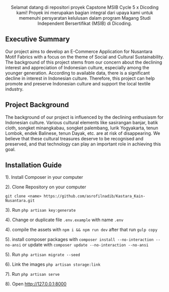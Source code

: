 <p align="center">Selamat datang di repositori proyek Capstone MSIB Cycle 5 x Dicoding kami! Proyek ini merupakan bagian integral dari upaya kami untuk memenuhi persyaratan kelulusan dalam program Magang Studi Independent Bersertifikat (MSIB) di Dicoding.</p>

## Executive Summary

Our project aims to develop an E-Commerce Application for Nusantara Motif Fabrics with a focus on the theme of Social and Cultural Sustainability. The background of this project stems from our concern about the declining interest and appreciation of Indonesian culture, especially among the younger generation. According to available data, there is a significant decline in interest in Indonesian culture. Therefore, this project can help promote and preserve Indonesian culture and support the local textile industry.

## Project Background

The background of our project is influenced by the declining enthusiasm for Indonesian culture. Various cultural elements like sasirangan banjar, batik cloth, songket minangkabau, songket palembang, lurik Yogyakarta, tenun Lombok, endek Balinese, tenun Dayak, etc. are at risk of disappearing. We believe that these cultural treasures deserve to be recognised and preserved, and that technology can play an important role in achieving this goal.

## Installation Guide

1). Install Composer in your computer

2). Clone Repository on your computer
    
```git clone <name> https://github.com/asrofilnadib/Kastara_Kain-Nusantara.git``` 

3). Run ```php artisan key:generate```

4). Change or duplicate file ```.env.example``` with name ```.env```

4). compile the assets with ```npm i && npm run dev``` after that run ```gulp copy```

5). install composer packages with ```composer install --no-interaction --no-ansi```
    or update with ```composer update --no-interaction --no-ansi```

5). Run ```php artisan migrate --seed```

6). Link the images ```php artisan storage:link```

7). Run ```php artisan serve```

8). Open http://127.0.0.1:8000
